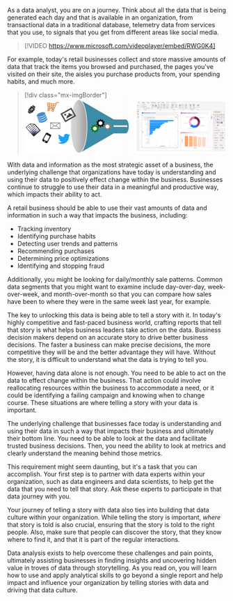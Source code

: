 As a data analyst, you are on a journey. Think about all the data that is being generated each day and that is available in an organization, from transactional data in a traditional database, telemetry data from services that you use, to signals that you get from different areas like social media.

> [!VIDEO https://www.microsoft.com/videoplayer/embed/RWG0K4]

For example, today's retail businesses collect and store massive amounts of data that track the items you browsed and purchased, the pages you've visited on their site, the aisles you purchase products from, your spending habits, and much more.

> [!div class="mx-imgBorder"]
> [![Diagram of the abundance of data generated filtered into reporting.](../media/abundance-data-ss.png)](../media/abundance-data-ss.png#lightbox)

With data and information as the most strategic asset of a business, the underlying challenge that organizations have today is understanding and using their data to positively effect change within the business. Businesses continue to struggle to use their data in a meaningful and productive way, which impacts their ability to act.

A retail business should be able to use their vast amounts of data and information in such a way that impacts the business, including: 

- Tracking inventory 
- Identifying purchase habits
- Detecting user trends and patterns
- Recommending purchases
- Determining price optimizations
- Identifying and stopping fraud 

Additionally, you might be looking for daily/monthly sale patterns. Common data segments that you might want to examine include day-over-day, week-over-week, and month-over-month so that you can compare how sales have been to where they were in the same week last year, for example.

The key to unlocking this data is being able to tell a story with it. In today's highly competitive and fast-paced business world, crafting reports that tell that story is what helps business leaders take action on the data. Business decision makers depend on an accurate story to drive better business decisions. The faster a business can make precise decisions, the more competitive they will be and the better advantage they will have. Without the story, it is difficult to understand what the data is trying to tell you.

However, having data alone is not enough. You need to be able to act on the data to effect change within the business. That action could involve reallocating resources within the business to accommodate a need, or it could be identifying a failing campaign and knowing when to change course. These situations are where telling a story with your data is important.

The underlying challenge that businesses face today is understanding and using their data in such a way that impacts their business and ultimately their bottom line. You need to be able to look at the data and facilitate trusted business decisions. Then, you need the ability to look at metrics and clearly understand the meaning behind those metrics.

This requirement might seem daunting, but it's a task that you can accomplish. Your first step is to partner with data experts within your organization, such as data engineers and data scientists, to help get the data that you need to tell that story. Ask these experts to participate in that data journey with you.

Your journey of telling a story with data also ties into building that data culture within your organization. While telling the story is important, *where* that story is told is also crucial, ensuring that the story is told to the right people. Also, make sure that people can discover the story, that they know where to find it, and that it is part of the regular interactions.

Data analysis exists to help overcome these challenges and pain points, ultimately assisting businesses in finding insights and uncovering hidden value in troves of data through storytelling. As you read on, you will learn how to use and apply analytical skills to go beyond a single report and help impact and influence your organization by telling stories with data and driving that data culture.
